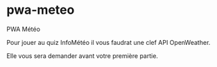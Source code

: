 # pwa-meteo
PWA Météo

Pour jouer au quiz InfoMétéo il vous faudrat une clef API OpenWeather.

Elle vous sera demander avant votre première partie.
